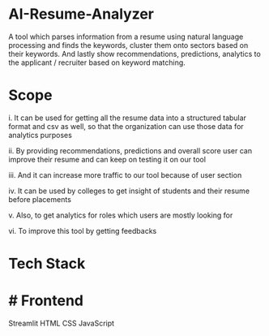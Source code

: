# AI-Resume-Analyzer
A tool which parses information from a resume using natural language processing and finds the keywords, cluster them onto sectors based on their keywords. And lastly show recommendations, predictions, analytics to the applicant / recruiter based on keyword matching.
# Scope
i. It can be used for getting all the resume data into a structured tabular format and csv as well, so that the organization can use those data for analytics purposes

ii. By providing recommendations, predictions and overall score user can improve their resume and can keep on testing it on our tool

iii. And it can increase more traffic to our tool because of user section

iv. It can be used by colleges to get insight of students and their resume before placements

v. Also, to get analytics for roles which users are mostly looking for

vi. To improve this tool by getting feedbacks
# Tech Stack
# # Frontend
Streamlit
HTML
CSS
JavaScript
